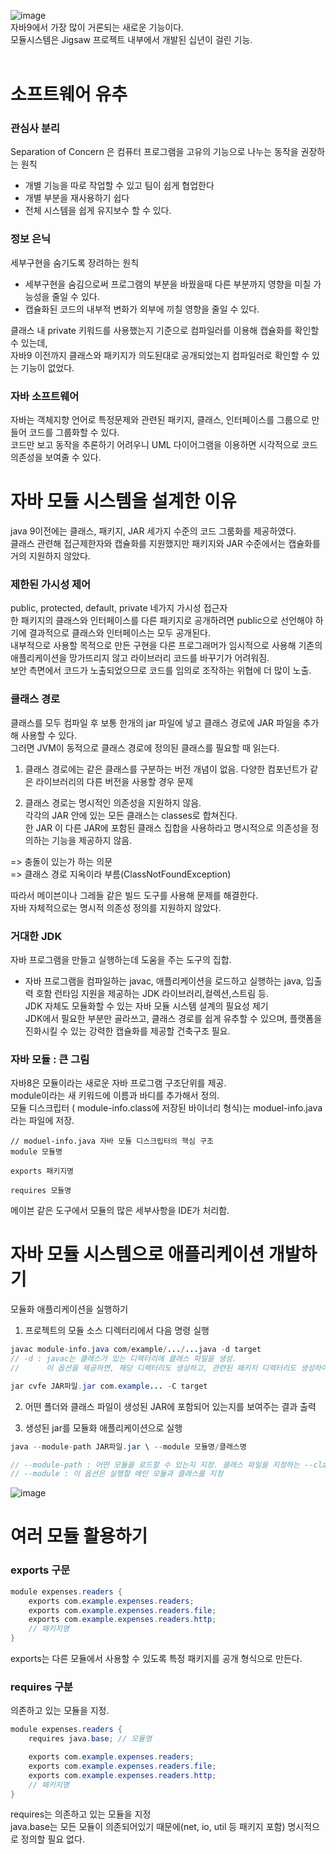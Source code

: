 ![image](https://user-images.githubusercontent.com/67637716/167344413-f5a09536-4e5f-49b7-9f0a-001acf0cc02c.png)  
자바9에서 가장 많이 거론되는 새로운 기능이다.  
모듈시스템은 Jigsaw 프로젝트 내부에서 개발된 십년이 걸린 기능.  
<br>

# 소프트웨어 유추
### 관심사 분리
Separation of Concern 은 컴퓨터 프로그램을 고유의 기능으로 나누는 동작을 권장하는 원칙  
* 개별 기능을 따로 작업할 수 있고 팀이 쉽게 협업한다
* 개별 부분을 재사용하기 쉽다
* 전체 시스템을 쉽게 유지보수 할 수 있다.  

### 정보 은닉
세부구현을 숨기도록 장려하는 원칙
* 세부구현을 숨김으로써 프로그램의 부분을 바꿨을때 다른 부분까지 영향을 미칠 가능성을 줄일 수 있다.
* 캡슐화된 코드의 내부적 변화가 외부에 끼칠 영향을 줄일 수 있다.  


클래스 내 private 키워드를 사용했는지 기준으로 컴파일러를 이용해 캡슐화를 확인할 수 있는데,  
자바9 이전까지 클래스와 패키지가 의도된대로 공개되었는지 컴파일러로 확인할 수 있는 기능이 없었다.  

### 자바 소프트웨어

자바는 객체지향 언어로 특정문제와 관련된 패키지, 클래스, 인터페이스를 그룹으로 만들어 코드를 그룹화할 수 있다.  
코드만 보고 동작을 추론하기 어려우니 UML 다이어그램을 이용하면 시각적으로 코드 의존성을 보여줄 수 있다.  

# 자바 모듈 시스템을 설계한 이유  
java 9이전에는 클래스, 패키지, JAR 세가지 수준의 코드 그룸화를 제공하였다.  
클래스 관련해 접근제한자와 캡슐화를 지원했지만 패키지와 JAR 수준에서는 캡슐화를 거의 지원하지 않았다.  

### 제한된 가시성 제어
public, protected, default, private 네가지 가시성 접근자  
한 패키지의 클래스와 인터페이스를 다른 패키지로 공개하려면 public으로 선언해야 하기에 결과적으로 클래스와 인터페이스는 모두 공개된다.  
내부적으로 사용할 목적으로 만든 구현을 다른 프로그래머가 임시적으로 사용해 기존의 애플리케이션을 망가뜨리지 않고 라이브러리 코드를 바꾸기가 어려워짐.  
보안 측면에서 코드가 노출되었으므로 코드를 임의로 조작하는 위협에 더 많이 노출.  

### 클래스 경로
클래스를 모두 컴파일 후 보통 한개의 jar 파일에 넣고 클래스 경로에 JAR 파일을 추가해 사용할 수 있다.  
그러면 JVM이 동적으로 클래스 경로에 정의된 클래스를 필요할 때 읽는다.  
1. 클래스 경로에는 같은 클래스를 구분하는 버전 개념이 없음.
다양한 컴포넌트가 같은 라이브러리의 다른 버전을 사용할 경우 문제  

2. 클래스 경로는 명시적인 의존성을 지원하지 않음.  
각각의 JAR 안에 있는 모든 클래스는 classes로 합쳐진다.  
한 JAR 이 다른 JAR에 포함된 클래스 집합을 사용하라고 명시적으로 의존성을 정의하는 기능을 제공하지 않음.  

=> 충돌이 있는가 하는 의문  
=> 클래스 경로 지옥이라 부름(ClassNotFoundException)  

따라서 메이븐이나 그레들 같은 빌드 도구를 사용해 문제를 해결한다.  
자바 자체적으로는 명시적 의존성 정의를 지원하지 않았다.  


### 거대한 JDK
자바 프로그램을 만들고 실행하는데 도움을 주는 도구의 집합.  
- 자바 프로그램을 컴파일하는 javac, 애플리케이션을 로드하고 실행하는 java, 입출력 호함 런타임 지원을 제공하는 JDK 라이브러리,컬렉션,스트림 등.  
JDK 자체도 모듈화할 수 있는 자바 모듈 시스템 설계의 필요성 제기  
JDK에서 필요한 부분만 골라쓰고, 클래스 경로를 쉽게 유추할 수 있으며, 플랫폼을 진화시킬 수 있는 강력한 캡슐화를 제공할 건축구조 필요.  


### 자바 모듈 : 큰 그림
자바8은 모듈이라는 새로운 자바 프로그램 구조단위를 제공.  
module이라는 새 키워드에 이름과 바디를 추가해서 정의.  
모듈 디스크립터 ( module-info.class에 저장된 바이너리 형식)는 moduel-info.java라는 파일에 저장.  

```  
// moduel-info.java 자바 모듈 디스크립터의 핵심 구조
module 모듈명

exports 패키지명

requires 모듈명
```  
메이븐 같은 도구에서 모듈의 많은 세부사항을 IDE가 처리함.  


# 자바 모듈 시스템으로 애플리케이션 개발하기
모듈화 애플리케이션을 실행하기  
1. 프로젝트의 모듈 소스 디렉터리에서 다음 명령 실행
``` java
javac module-info.java com/example/.../...java -d target
// -d : javac는 클래스가 있는 디렉터리에 클래스 파일을 생성. 
//      이 옵션을 제공하면, 해당 디렉터리도 생성하고, 관련된 패키지 디렉터리도 생성하여 클래스 파일을 만들어준다.

jar cvfe JAR파일.jar com.example... -C target
```  
2. 어떤 폴더와 클래스 파일이 생성된 JAR에 포함되어 있는지를 보여주는 결과 출력

3. 생성된 jar를 모듈화 애플리케이션으로 실행
``` java
java --module-path JAR파일.jar \ --module 모듈명/클래스명

// --module-path : 어떤 모듈을 로드할 수 있는지 지정. 클래스 파일을 지정하는 --classpath 와는 다름
// --module : 이 옵션은 실행할 메인 모듈과 클래스를 지정
```  
![image](https://user-images.githubusercontent.com/67637716/167359533-27f7c2ca-31ba-4d12-a5e2-537acbd54dc3.png)



# 여러 모듈 활용하기
### exports 구문
``` java
module expenses.readers {
    exports com.example.expenses.readers;
    exports com.example.expenses.readers.file;
    exports com.example.expenses.readers.http;
    // 패키지명
}
```  
exports는 다른 모듈에서 사용할 수 있도록 특정 패키지를 공개 형식으로 만든다.  

### requires 구분
의존하고 있는 모듈을 지정.  
``` java  
module expenses.readers {
    requires java.base; // 모듈명

    exports com.example.expenses.readers;
    exports com.example.expenses.readers.file;
    exports com.example.expenses.readers.http;
    // 패키지명
}
```  
requires는 의존하고 있는 모듈을 지정  
java.base는 모든 모듈이 의존되어있기 때문에(net, io, util 등 패키지 포함) 명시적으로 정의할 필요 없다.  


